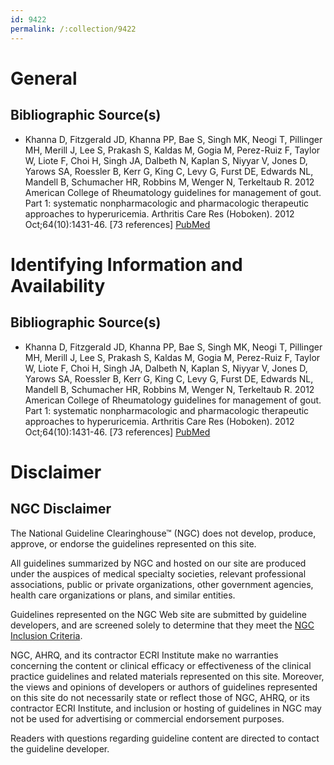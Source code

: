 ```yaml
---
id: 9422
permalink: /:collection/9422
---
```


# General

## Bibliographic Source(s)

- Khanna D, Fitzgerald JD, Khanna PP, Bae S, Singh MK, Neogi T, Pillinger MH, Merill J, Lee S, Prakash S, Kaldas M, Gogia M, Perez-Ruiz F, Taylor W, Liote F, Choi H, Singh JA, Dalbeth N, Kaplan S, Niyyar V, Jones D, Yarows SA, Roessler B, Kerr G, King C, Levy G, Furst DE, Edwards NL, Mandell B, Schumacher HR, Robbins M, Wenger N, Terkeltaub R. 2012 American College of Rheumatology guidelines for management of gout. Part 1: systematic nonpharmacologic and pharmacologic therapeutic approaches to hyperuricemia. Arthritis Care Res (Hoboken). 2012 Oct;64(10):1431-46. [73 references] [ PubMed ](http://www.ncbi.nlm.nih.gov/entrez/query.fcgi?cmd=Retrieve&db=pubmed&dopt=Abstract&list_uids=23024028)

# Identifying Information and Availability

## Bibliographic Source(s)

- Khanna D, Fitzgerald JD, Khanna PP, Bae S, Singh MK, Neogi T, Pillinger MH, Merill J, Lee S, Prakash S, Kaldas M, Gogia M, Perez-Ruiz F, Taylor W, Liote F, Choi H, Singh JA, Dalbeth N, Kaplan S, Niyyar V, Jones D, Yarows SA, Roessler B, Kerr G, King C, Levy G, Furst DE, Edwards NL, Mandell B, Schumacher HR, Robbins M, Wenger N, Terkeltaub R. 2012 American College of Rheumatology guidelines for management of gout. Part 1: systematic nonpharmacologic and pharmacologic therapeutic approaches to hyperuricemia. Arthritis Care Res (Hoboken). 2012 Oct;64(10):1431-46. [73 references] [ PubMed ](http://www.ncbi.nlm.nih.gov/entrez/query.fcgi?cmd=Retrieve&db=pubmed&dopt=Abstract&list_uids=23024028)

# Disclaimer

## NGC Disclaimer

The National Guideline Clearinghouse™ (NGC) does not develop, produce, approve, or endorse the guidelines represented on this site.

All guidelines summarized by NGC and hosted on our site are produced under the auspices of medical specialty societies, relevant professional associations, public or private organizations, other government agencies, health care organizations or plans, and similar entities.

Guidelines represented on the NGC Web site are submitted by guideline developers, and are screened solely to determine that they meet the [NGC Inclusion Criteria](/help-and-about/summaries/inclusion-criteria).

NGC, AHRQ, and its contractor ECRI Institute make no warranties concerning the content or clinical efficacy or effectiveness of the clinical practice guidelines and related materials represented on this site. Moreover, the views and opinions of developers or authors of guidelines represented on this site do not necessarily state or reflect those of NGC, AHRQ, or its contractor ECRI Institute, and inclusion or hosting of guidelines in NGC may not be used for advertising or commercial endorsement purposes.

Readers with questions regarding guideline content are directed to contact the guideline developer.

